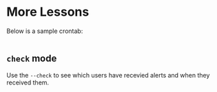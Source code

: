 # More Lessons

Below is a sample crontab:

```
```

## `check` mode

Use the `--check` to see which users have recevied alerts and when they received them.
